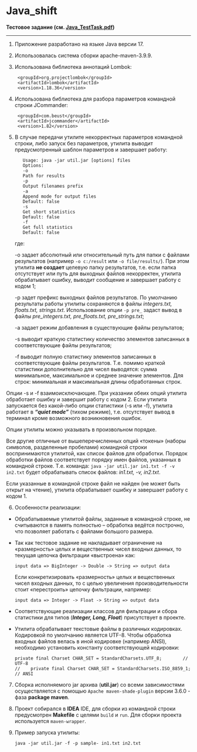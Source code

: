 # Java_shift

**Тестовое задание (см. [Java_TestTask.pdf](Java_TestTask.pdf))**

---

1. Приложение разработано на языке Java версии 17.


2. Использовалась система сборки apache-maven-3.9.9.


3. Использована библиотека аннотаций Lombok:
   ```
    <groupId>org.projectlombok</groupId>
    <artifactId>lombok</artifactId>
    <version>1.18.36</version>
   ```
4. Использована библиотека для разбора параметров командной строки JCommander:
   ```
    <groupId>com.beust</groupId>
    <artifactId>jcommander</artifactId>
    <version>1.82</version>
   ```

5. В случае передачи утилите некорректных параметров командной строки, либо запуск без параметров, утилита выводит предусмотренный шаблон параметров и завершает работу:

   ```
      Usage: java -jar util.jar [options] files
      Options:
      -o
      Path for results
      -p
      Output filenames prefix
      -a
      Append mode for output files
      Default: false
      -s
      Get short statistics
      Default: false
      -f
      Get full statistics
      Default: false
   ```
   где:

   -o задает абсолютный или относительный путь для папки с файлами результатов (например `-o c:/result` или `-o file/results/`). При этом утилита **не создает** целевую папку результатов, т.е. если папка отсутствует или путь для выходных файлов некорректен, утилита обрабатывает ошибку, выводит сообщение и завершает работу с кодом 1;
      
   -p задет префикс выходных файлов результатов. По умолчанию результаты работы утилиты сохраняются в файлы *integers.txt, floats.txt, strings.txt*.  Использование опции
      `-p pre_` задаст вывод в файлы *pre_integers.txt, pre_floats.txt, pre_strings.txt*;
      
   -a задает режим добавления в существующие файлы результатов;
   
   -s выводит краткую статистику количество элементов записанных в соответствующие файлы результатов;
   
   -f выводит полную статистику элементов записанных в соответствующие файлы результатов. Т.е. помимо краткой статистики дополнительно для чисел выводятся: сумма минимальное, максимальное и среднее значение элементов. Для строк: минимальная и максимальная длины обработанных строк.

Опции -s и -f взаимоисключающие. При указании обеих опций утилита обработает ошибку и завершит работу с кодом 2.
Если утилита запускается без какой-либо опции статистики (-s или -f), утилита работает в ***“quiet mode”*** (тихом режиме), т.е. отсутствует вывод в терминал кроме возможного возникновения ошибок.

Опции утилиты можно указывать в произвольном порядке.

Все другие отличные от вышеперечисленных опций «токены» (наборы символов, разделенные пробелами) командной строки воспринимаются утилитой, как список файлов для обработки. Порядок обработки файлов соответствует порядку имен файлов, указанных в командной строке. Т.е. команда: `java -jar util.jar in1.txt -f -v in2.txt` будет обрабатывать список файлов: *in1.txt, -v, in2.txt*.

Если указанные в командной строке файл не найден (не может быть открыт на чтение), утилита обрабатывает ошибку и завершает работу с кодом 1. 

6. Особенности реализации:

-  Обрабатываемые утилитой файлы, заданные в командной строке, не считываются в память полностью – обработка ведётся построчно, что позволяет работать с файлами большого размера.

 
-  Так как тестовое задание не накладывает ограничение на «размерность» целых и вещественных чисел входных данных, то текущая цепочка фильтрации «выстроена» как:
    ```
    input data => BigInteger -> Double -> String => output data
    ```
    Если конкретизировать «размерность» целых и вещественных чисел входных данных, то с целью увеличения производительности стоит «перестроить» цепочку фильтрации, например:
    ```
    input data => Integer -> Float -> String => output data
    ```

-  Соответствующие реализации классов для фильтрации и сбора статистики для типов (***Integer, Long, Float***) присутствует в проекте.


-  Утилита обрабатывает текстовые файлы в различных кодировках. Кодировкой по умолчанию является UTF-8. Чтобы обработка входных файлов велась в иной кодировке (например ANSI), необходимо установить константу соответствующей кодировки:

   ```
   private final Charset CHAR_SET = StandardCharsets.UTF_8;        // UTF-8
   //    private final Charset CHAR_SET = StandardCharsets.ISO_8859_1; // ANSI
   ```

7. Сборка исполняемого jar архива (**util.jar**) со всеми зависимостями осуществляется с помощью
   `Apache maven-shade-plugin` версии 3.6.0 - фаза **package maven**.


8. Проект собирался в **IDEA** IDE, для сборки из командной строки предусмотрен **Makefile** с целями
   `build` и `run`. Для сборки проекта используется `maven-wrapper`.


9. Пример запуска утилиты:
   ```
   java -jar util.jar -f -p sample- in1.txt in2.txt
   ```
